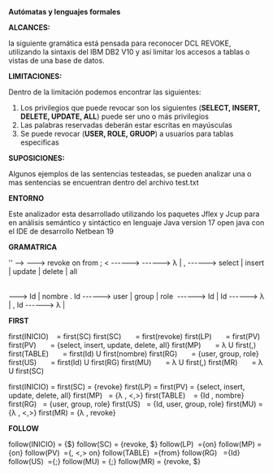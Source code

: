 **Autómatas y lenguajes formales**

**ALCANCES:**

la siguiente gramática está pensada para reconocer DCL REVOKE, utilizando la sintaxis del IBM DB2 V10 y así limitar los accesos a tablas o vistas de una base de datos.

**LIMITACIONES:**

Dentro de la limitación podemos encontrar las siguientes:

1. Los privilegios que puede revocar son los siguientes (**SELECT, INSERT, DELETE, UPDATE, ALL**) puede ser uno o más privilegios 
1. Las palabras reservadas deberán estar escritas en mayúsculas
1. Se puede revocar (**USER, ROLE, GRUOP**) a usuarios para tablas especificas

**SUPOSICIONES:**

Algunos ejemplos de las sentencias testeadas, se pueden analizar una o mas sentencias se encuentran dentro del archivo test.txt

**ENTORNO**

Este analizador esta desarrollado utilizando los paquetes Jflex y Jcup para en análisis semántico y sintáctico en lenguaje Java version 17 open java con el IDE de desarrollo Netbean 19

**GRAMATRICA**

'<INICIO>' --> <SC>
<SC>---> revoke <LP> on <TABLE> from <US> ; <<MR>
<LP>------> <PV> <MP>
<MP>------> λ | , <PV> <MP>
<PV>------> select | insert | update | delete | all 
<TABLE>---> Id | nombre . Id
<RG>------> user | group | role 
<US>------> Id | <RG> Id <MU>
<MU>------> λ | , <RG> Id <MU>
<MR>------> λ | <SC>

**FIRST**

first(INICIO)    = first(SC)
first(SC)       = first(revoke)
first(LP)       = first(PV)
first(PV)       = {select, insert, update, delete, all}
first(MP)       = λ U first(,)
first(TABLE)       = first(Id) U first(nombre)
first(RG)       = {user, group, role}
first(US)       = first(Id) U first(RG)
first(MU)       = λ U first(,)
first(MR)       = λ U first(SC)

first(INICIO) = first(SC) = {revoke}
first(LP) = first(PV) = {select, insert, update, delete, all}
first(MP)   = {λ , <,>}
first(TABLE)    = {Id , nombre}
first(RG)   = {user, group, role}
first(US)   = {Id, user, group, role}
first(MU) = {λ , <,>}
first(MR) = {λ , revoke}

**FOLLOW**

follow(INICIO) = {$}
follow(SC) = {revoke, $}
follow(LP)  ={on}
follow(MP) = {on}
follow(PV)  ={, <,> on}
follow(TABLE)  ={from}
follow(RG)   ={Id}
follow(US)  ={;}
follow(MU) = {;}
follow(MR) = {revoke, $}

